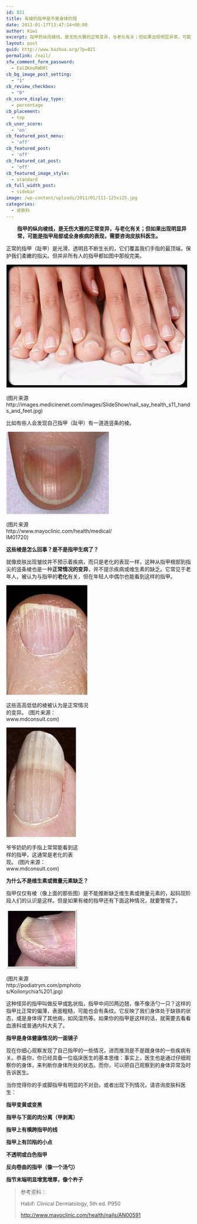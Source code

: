 ```yaml
---
id: 821
title: 有棱的指甲是不是身体的错
date: 2011-01-17T13:47:14+00:00
author: Kiwi
excerpt: 指甲的纵向棱线，是无伤大雅的正常变异，与老化有关；但如果出现明显异常，可能是指甲局部或全身疾病的表现，需要咨询皮肤科医生。
layout: post
guid: http://www.bazhua.org/?p=821
permalink: /nail/
sfw_comment_form_password:
  - EalZKeuRWDRl
cb_bg_image_post_setting:
  - "1"
cb_review_checkbox:
  - "0"
cb_score_display_type:
  - percentage
cb_placement:
  - top
cb_user_score:
  - 'on'
cb_featured_post_menu:
  - 'off'
cb_featured_post:
  - 'off'
cb_featured_cat_post:
  - 'off'
cb_featured_image_style:
  - standard
cb_full_width_post:
  - sidebar
image: /wp-content/uploads/2011/01/111-125x125.jpg
categories:
  - 皮肤科
---
```

<p style="padding-left: 30px;">
  <strong>指甲的纵向棱线，是无伤大雅的正常变异，与老化有关；但如果出现明显异常，可能是指甲局部或全身疾病的表现，需要咨询皮肤科医生。</strong>
</p>

正常的指甲（趾甲）是光滑、透明且不断生长的，它们覆盖我们手指的最顶端，保护我们柔嫩的指尖。但并非所有人的指甲都如图中那般完美。

<div id="attachment_822" style="width: 505px" class="wp-caption alignnone">
  <a href="http://images.medicinenet.com/images/SlideShow/nail_say_health_s11_hands_and_feet.jpg"><img class="size-full wp-image-822" title="11" src="/wp-content/uploads/2011/01/11.jpg" alt="" width="495" height="337" /></a>
  
  <p class="wp-caption-text">
    (图片来源http://images.medicinenet.com/images/SlideShow/nail_say_health_s11_hands_and_feet.jpg)
  </p>
</div>

比如有些人会发现自己指甲（趾甲）有一道道竖条的棱。

<div id="attachment_823" style="width: 291px" class="wp-caption alignnone">
  <a href="http://www.mayoclinic.com/health/medical/IM01720"><img class="size-full wp-image-823 " title="12" src="/wp-content/uploads/2011/01/12.jpg" alt="" width="281" height="226" /></a>
  
  <p class="wp-caption-text">
    (图片来源http://www.mayoclinic.com/health/medical/IM01720)
  </p>
</div>

**这些棱是怎么回事？是不是指甲生病了？**

就像皮肤出现皱纹并不预示着疾病，而只是老化的表现一样，这种从指甲根部到指尖的竖条棱也是一种**正常情况的变异**，并不提示疾病或维生素的缺乏。它常见于老年人，被认为与指甲的**老化**有关，但在年轻人中偶尔也能看到这样的指甲。

<div id="attachment_824" style="width: 232px" class="wp-caption alignnone">
  <a href="http://www.mdconsult.com/books/figure.do?figure=true&eid=4-u1.0-B978-0-7234-3541-9..00034-1--f5065&sectionEid=4-u1.0-B978-0-7234-3541-9..00034-1&isbn=978-0-7234-3541-9&uniqId=226772793-9"><img class="size-medium wp-image-824 " title="13" src="/wp-content/uploads/2011/01/13-222x300.jpg" alt="" width="222" height="300" /></a>
  
  <p class="wp-caption-text">
    这些高高低低的棱被认为是正常情况的变异。 (图片来源：www.mdconsult.com)
  </p>
</div>

<div id="attachment_825" style="width: 201px" class="wp-caption alignnone">
  <a href="(图片来源http://www.mdconsult.com/books/figure.do?figure=true&eid=4-u1.0-B978-0-7234-3541-9..00034-1--f0030&sectionEid=4-u1.0-B978-0-7234-3541-9..00034-1--s0040&isbn=978-0-7234-3541-9&uniqId=226772793-9)  "><img class="size-medium wp-image-825 " title="e9568416_12d49f49039g213" src="/wp-content/uploads/2011/01/e9568416_12d49f49039g213-191x300.jpg" alt="" width="191" height="300" /></a>
  
  <p class="wp-caption-text">
    爷爷奶奶的手指上常常能看到这样的指甲，这通常是老化的表现。 (图片来源：www.mdconsult.com)
  </p>
</div>

**为什么不是维生素或微量元素缺乏？**

指甲仅仅有棱（像上面的那些图）是不能推断缺乏维生素或微量元素的，起码现阶段人们的认识是这样。但是如果有棱的指甲还有下面这种情况，就要警惕了。

<div id="attachment_826" style="width: 204px" class="wp-caption alignnone">
  <a href="http://podiatrym.com/pmphotos/Koilonychia%201.jpg"><img class="size-full wp-image-826" title="15" src="/wp-content/uploads/2011/01/15.jpg" alt="" width="194" height="162" /></a>
  
  <p class="wp-caption-text">
    (图片来源http://podiatrym.com/pmphotos/Koilonychia%201.jpg)
  </p>
</div>

这种怪异的指甲叫做反甲或匙状指，指甲中间凹两边翘，像不像汤勺一只？这样的指甲比正常的偏薄，表面粗糙，可能也会有条纹。它反映了我们身体处于缺铁的状态，或是身体得了其他病，如风湿热等。如果你的指甲是这样的话，就需要去看看血液科或普通内科大夫了。

**指甲是身体健康情况的一面镜子**

现在你细心观察发现了自己指甲的一些情况，进而推测是不是跟身体的一些疾病有关。恭喜你，你已经具备一位临床医生的基本思维：事实上，医生也是通过仔细观察你的身体，来判断你身体所处的状态。而你，可以把自己观察到的身体异常及时告诉医生。

当你觉得你的手或脚指甲有明显的不对劲，或者出现下列情况，请咨询皮肤科医生：

**指甲变黄或变黑**

**指甲与下面的肉分离（甲剥离）**

**指甲上有横跨指甲的线**

**指甲上有凹陷的小点**

**不透明或白色指甲**

**反向卷曲的指甲（像一个汤勺）**

**指节末端明显增宽增厚，像个杵子**

> 参考资料：
> 
> Habif: Clinical Dermatology, 5th ed. P950
> 
> http://www.mayoclinic.com/health/nails/AN00591
